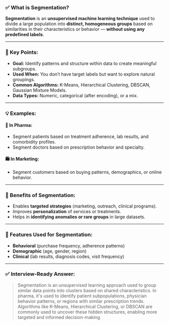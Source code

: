 ### ✅ What is Segmentation?

**Segmentation** is an **unsupervised machine learning technique** used to divide a large population into **distinct, homogeneous groups** based on similarities in their characteristics or behavior — **without using any predefined labels**.

---

### 📌 Key Points:

* **Goal:** Identify patterns and structure within data to create meaningful subgroups.
* **Used When:** You don’t have target labels but want to explore natural groupings.
* **Common Algorithms:** K-Means, Hierarchical Clustering, DBSCAN, Gaussian Mixture Models.
* **Data Types:** Numeric, categorical (after encoding), or a mix.

---

### 💡 Examples:

#### 🧬 **In Pharma:**

* Segment patients based on treatment adherence, lab results, and comorbidity profiles.
* Segment doctors based on prescription behavior and specialty.

#### 🛍️ **In Marketing:**

* Segment customers based on buying patterns, demographics, or online behavior.

---

### 🧠 Benefits of Segmentation:

* Enables **targeted strategies** (marketing, outreach, clinical programs).
* Improves **personalization** of services or treatments.
* Helps in **identifying anomalies or rare groups** in large datasets.

---

### 🧪 Features Used for Segmentation:

* **Behavioral** (purchase frequency, adherence patterns)
* **Demographic** (age, gender, region)
* **Clinical** (lab results, diagnosis codes, visit frequency)

---

### ✅ Interview-Ready Answer:

> Segmentation is an unsupervised learning approach used to group similar data points into clusters based on shared characteristics. In pharma, it's used to identify patient subpopulations, physician behavior patterns, or regions with similar prescription trends. Algorithms like K-Means, Hierarchical Clustering, or DBSCAN are commonly used to uncover these hidden structures, enabling more targeted and informed decision-making.
